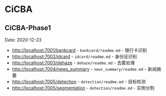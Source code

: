 # CiCBA

## CiCBA-Phase1
Date: 2020-12-23

* [http://localhost:7001/bankcard](#) - `bankcard/readme.md` - 银行卡识别
* [http://localhost:7002/idcard](#) - `idcard/readme.md` - 身份证识别
* [http://localhost:7003/dehaze](#) - `dehaze/readme.md` - 去雾处理
* [http://localhost:7004/news_summary](#) - `news_summary/readme.md` - 新闻摘要
* [http://localhost:7005/detection](#) - `detection/readme.md` - 目标检测
* [http://localhost:7005/segmentation](#) - `detection/readme.md` - 实例分割
